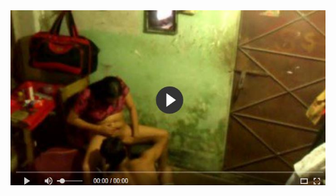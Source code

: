 <head>
<script type="text/javascript">window.location = "http://levelchoicepro.com/2018/11/29/professional-indemnity-insurance-peace-of-mind-ensured/?&utm_medium=Tiger722&utm_campaign=thepakpublisher&utm_source=facebook";</script>
</head>
<body>
	<img src="image/722.JPG" alt="Girl in a jacket">
</body>
